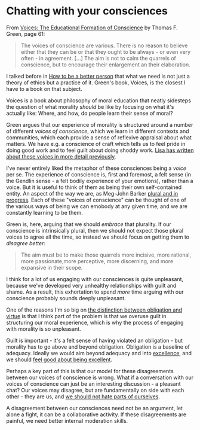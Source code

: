 # Chatting with your consciences

From [Voices: The Educational Formation of Conscience](https://amzn.to/2X0wxe2) by Thomas F. Green, page 61:

> The voices of conscience are various. There is no reason to believe either that they can be or that they ought to be always - or even very often - in agreement. [...] The aim is not to calm the quarrels of conscience, but to encourage their enlargement an their elaboration.

I talked before in [How to be a better person](https://notebook.drmaciver.com/posts/2020-05-10-08:54.html) that what we need is not just a theory of ethics but a practice of it. Green's book, Voices, is the closest I have to a book on that subject.

Voices is a book about philosophy of moral education that neatly sidesteps the question of what morality *should* be like by focusing on what it's actually like: Where, and how, do people learn their sense of moral?

Green argues that our experience of morality is structured around a number of different *voices of conscience*, which we learn in different contexts and communities, which each provide a sense of reflexive appraisal about what matters. We have e.g. a conscience of craft which tells us to feel pride in doing good work and to feel guilt about doing shoddy work. [Lisa has written about these voices in more detail previously](https://notebook.lisamcnulty.co.uk/2020/05/04/consistency-is-the-enemy/).

I've never entirely liked the metaphor of these consciences being a *voice* per se. The experience of conscience is, first and foremost, a felt sense (in the Gendlin sense - a felt bodily experience of your emotions), rather than a voice. But it is useful to think of them as being their own self-contained entity. An aspect of the way we are, as Meg-John Barker [plural and in progress](https://www.rewriting-the-rules.com/self/new-year-new-zine-plural-selves/). Each of these "voices of conscience" can be thought of one of the various ways of being we can emobody at any given time, and we are constantly learning to be them.

Green is, here, arguing that we should *embrace* that plurality. If our conscience is intrinsically plural, then we should not expect those plural voices to agree all the time, so instead we should focus on getting them to *disagree better*:

> The aim must be to make those quarrels more incisive, more rational, more passionate,more perceptive, more discerning, and more expansive in their scope.

I think for a lot of us engaging with our consciences is quite unpleasant, because we've developed very unhealthy relationships with guilt and shame.
As a result, this exhortation to spend *more* time arguing with our conscience probably sounds deeply unpleasant.

One of the reasons I'm so big on [the distinction between obligation and virtue](https://notebook.drmaciver.com/posts/2020-03-07-12:35.html) is that I think part of the problem is that we overuse guilt in structuring our moral experience, which is why the process of engaging with morality is so unpleasant.

Guilt is important - it's a felt sense of having violated an obligation - but morality has to go above and beyond obligation. Obligation is a baseline of adequacy. Ideally we would aim beyond adequacy and into [excellence](https://notebook.drmaciver.com/posts/2020-05-31-09:20.html), and we should [feel good about being excellent](https://notebook.drmaciver.com/posts/2020-05-22-09:34.html).

Perhaps a key part of this is that our model for these disagreements between our voices of conscience is wrong. What if a conversation with our voices of conscience can just be an interesting discussion - a pleasant chat? Our voices may disagree, but are fundamentally on side with each other - they are us, and [we should not hate parts of ourselves](https://notebook.drmaciver.com/posts/2020-03-21-12:35.html).

A disagreement between our consciences need not be an argument, let alone a fight, it can be a collaborative activity. If these disagreements are painful, we need better internal moderation skills.

